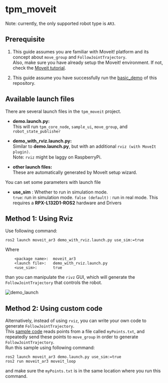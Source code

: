 # tpm_moveit
Note: currently, the only supported robot type is `AR3`. 

## Prerequisite
1. This guide assumes you are familiar with Moveit! platform and its concept about `move_group` and `FollowJointTrajectory`.  
   Also, make sure you have already setup the Moveit! environment. If not, check the [Moveit tutorial][moveit].
   
3. This guide assume you have successfully run the [basic_demo] of this repository.

## Available launch files
There are several launch files in the `tpm_moveit` project.
- **demo.launch.py:**  
  This will run `tpm_core_node`, `sample_ui`,  `move_group`, and `robot_state_publisher`
  
- **demo_with_rviz.launch.py:**  
  Similar to **demo.launch.py**, but with an additional `rviz (with MoveIt plugin)`.  
  Note: `rviz` might be laggy on RaspberryPi.
  
- **other launch files:**  
  These are automatically generated by MoveIt setup wizard.

You can set some parameters with launch file
- **use_sim** : Whether to run in simulation mode.  
  `true`: run in simulation mode.
  `false (default)` : run in real mode. This requires a **RPX-L132D1-ROS2** hardware and Drivers 

## Method 1: Using Rviz
Use following command:  
```
ros2 launch moveit_ar3 demo_with_rviz.launch.py use_sim:=true
```
Where
``` 
    <package name>:  moveit_ar3   
    <launch file>:   demo_with_rviz.launch.py   
    <use_sim>:       true  
```    
than you can manipulate the `rivz` GUI, which will generate the `FollowJointTrajectory` that controls the robot.

![demo_launch](https://github.com/ros2TPM/tpm_robot_ros2/assets/79964174/a8c19d9e-d2e4-4068-9064-cb7bb75b4ba7)

## Method 2: Using custom code
Alternatively, instead of using `rviz`, you can write your own code to generate `FollowJointTrajectory`.  
This [sample code](moveit_ar3/sample_client/moveit_loop.cpp) reads points from a file called `myPoints.txt`, and repeatedly send these points to `move_group` in order to generate `FollowJointTrajectory`.  
Run this sample using following command:  
  ```
  ros2 launch moveit_ar3 demo.launch.py use_sim:=true
  ros2 run moveit_ar3 moveit_loop
  ```
and make sure the `myPoints.txt` is in the same location where you run this command.   



[moveit]: https://moveit.picknik.ai/main/index.html
[basic_demo]: https://github.com/ros2TPM/tpm_robot_ros2/blob/main/Doc/%5BGetting%20Start%5D%20Build%20and%20Run%20simulation.md

